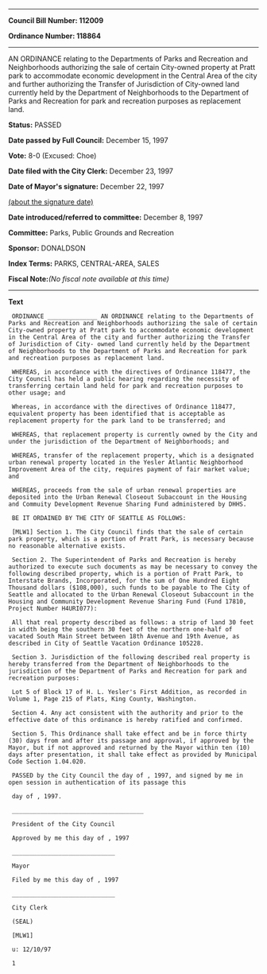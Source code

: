 

********

**Council Bill Number: 112009**
   
**Ordinance Number: 118864**
********

 AN ORDINANCE relating to the Departments of Parks and Recreation and Neighborhoods authorizing the sale of certain City-owned property at Pratt park to accommodate economic development in the Central Area of the city and further authorizing the Transfer of Jurisdiction of City-owned land currently held by the Department of Neighborhoods to the Department of Parks and Recreation for park and recreation purposes as replacement land.

**Status:** PASSED
   
**Date passed by Full Council:** December 15, 1997
   
**Vote:** 8-0 (Excused: Choe)
   
**Date filed with the City Clerk:** December 23, 1997
   
**Date of Mayor's signature:** December 22, 1997
   
[(about the signature date)](/~public/approvaldate.htm)
   
   
   
**Date introduced/referred to committee:** December 8, 1997
   
**Committee:** Parks, Public Grounds and Recreation
   
**Sponsor:** DONALDSON
   
   
**Index Terms:** PARKS, CENTRAL-AREA, SALES

**Fiscal Note:**_(No fiscal note available at this time)_

********

**Text**
   
```
 ORDINANCE ______________ AN ORDINANCE relating to the Departments of Parks and Recreation and Neighborhoods authorizing the sale of certain City-owned property at Pratt park to accommodate economic development in the Central Area of the city and further authorizing the Transfer of Jurisdiction of City- owned land currently held by the Department of Neighborhoods to the Department of Parks and Recreation for park and recreation purposes as replacement land.

 WHEREAS, in accordance with the directives of Ordinance 118477, the City Council has held a public hearing regarding the necessity of transferring certain land held for park and recreation purposes to other usage; and

 Whereas, in accordance with the directives of Ordinance 118477, equivalent property has been identified that is acceptable as replacement property for the park land to be transferred; and

 WHEREAS, that replacement property is currently owned by the City and under the jurisdiction of the Department of Neighborhoods; and

 WHEREAS, transfer of the replacement property, which is a designated urban renewal property located in the Yesler Atlantic Neighborhood Improvement Area of the city, requires payment of fair market value; and

 WHEREAS, proceeds from the sale of urban renewal properties are deposited into the Urban Renewal Closeout Subaccount in the Housing and Commuity Development Revenue Sharing Fund administered by DHHS.

 BE IT ORDAINED BY THE CITY OF SEATTLE AS FOLLOWS:

 [MLW1] Section 1. The City Council finds that the sale of certain park property, which is a portion of Pratt Park, is necessary because no reasonable alternative exists.

 Section 2. The Superintendent of Parks and Recreation is hereby authorized to execute such documents as may be necessary to convey the following described property, which is a portion of Pratt Park, to Interstate Brands, Incorporated, for the sum of One Hundred Eight Thousand dollars ($108,000), such funds to be payable to The City of Seattle and allocated to the Urban Renewal Closeout Subaccount in the Housing and Community Development Revenue Sharing Fund (Fund 17810, Project Number H4URI077):

 All that real property described as follows: a strip of land 30 feet in width being the southern 30 feet of the northern one-half of vacated South Main Street between 18th Avenue and 19th Avenue, as described in City of Seattle Vacation Ordinance 105228.

 Section 3. Jurisdiction of the following described real property is hereby transferred from the Department of Neighborhoods to the jurisdiction of the Department of Parks and Recreation for park and recreation purposes:

 Lot 5 of Block 17 of H. L. Yesler's First Addition, as recorded in Volume 1, Page 215 of Plats, King County, Washington.

 Section 4. Any act consistent with the authority and prior to the effective date of this ordinance is hereby ratified and confirmed.

 Section 5. This Ordinance shall take effect and be in force thirty (30) days from and after its passage and approval, if approved by the Mayor, but if not approved and returned by the Mayor within ten (10) days after presentation, it shall take effect as provided by Municipal Code Section 1.04.020.

 PASSED by the City Council the day of , 1997, and signed by me in open session in authentication of its passage this

 day of , 1997.

 _____________________________________

 President of the City Council

 Approved by me this day of , 1997

 _____________________________

 Mayor

 Filed by me this day of , 1997

 _____________________________

 City Clerk

 (SEAL)

 [MLW1]

 u: 12/10/97

 1

```
